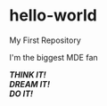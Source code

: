 # hello-world
My First Repository

I'm the biggest MDE fan

**_THINK IT!</br>
DREAM IT!</br>
DO IT!_**

